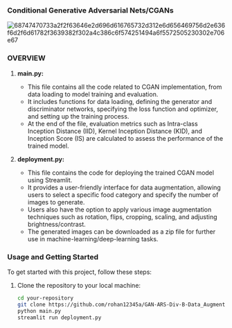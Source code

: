 ### Conditional Generative Adversarial Nets/CGANs
![68747470733a2f2f63646e2d696d616765732d312e6d656469756d2e636f6d2f6d61782f3639382f302a4c386c6f574251494a6f5572505230302e706e67](https://github.com/rohan12345a/GAN-ARS-Div-B-Data_Augmentation/assets/109196424/f9f66007-32ef-443c-9723-c441aebd91c4)


### OVERVIEW

1. **main.py:**
   - This file contains all the code related to CGAN implementation, from data loading to model training and evaluation.
   - It includes functions for data loading, defining the generator and discriminator networks, specifying the loss function and optimizer, and setting up the training process.
   - At the end of the file, evaluation metrics such as Intra-class Inception Distance (IID), Kernel Inception Distance (KID), and Inception Score (IS) are calculated to assess the performance of the trained model.

2. **deployment.py:**
   - This file contains the code for deploying the trained CGAN model using Streamlit.
   - It provides a user-friendly interface for data augmentation, allowing users to select a specific food category and specify the number of images to generate.
   - Users also have the option to apply various image augmentation techniques such as rotation, flips, cropping, scaling, and adjusting brightness/contrast.
   - The generated images can be downloaded as a zip file for further use in machine-learning/deep-learning tasks.


### Usage and Getting Started

To get started with this project, follow these steps:

1. Clone the repository to your local machine:

   ```bash
   cd your-repository
   git clone https://github.com/rohan12345a/GAN-ARS-Div-B-Data_Augmentation.git
   python main.py
   streamlit run deployment.py
   


